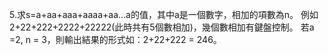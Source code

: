 5.求s=a+aa+aaa+aaaa+aa...a的值，其中a是一個數字，相加的項數為n。
例如2+22+222+2222+22222(此時共有5個數相加)，幾個數相加有鍵盤控制。
若a  =2, n = 3，則輸出結果的形式如：2+22+222 = 246。